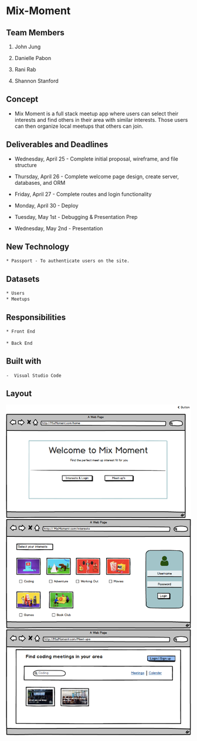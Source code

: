 # Mix-Moment


## Team Members

   1. John Jung 
   
   2. Danielle Pabon
   
   3. Rani Rab
   
   4. Shannon Stanford

## Concept
* Mix Moment is a full stack meetup app where users can select their interests and find others in their area with similar interests. Those users can then organize local meetups that others can join.

## Deliverables and Deadlines

- Wednesday, April 25 - Complete initial proposal, wireframe, and file structure

- Thursday, April 26 - Complete welcome page design, create server, databases, and ORM 

- Friday, April 27 - Complete routes and login functionality

- Monday, April 30 - Deploy

- Tuesday, May 1st - Debugging & Presentation Prep

- Wednesday, May 2nd - Presentation

## New Technology

    * Passport - To authenticate users on the site.

## Datasets

    * Users
    * Meetups

## Responsibilities

    * Front End
    
    * Back End

## Built with

    -  Visual Studio Code    

## Layout

![MIX-MOMENT](HomePage.png)
![MIX-MOMENT](Interests&Login.png)
![MIX-MOMENT](Meet-ups.png)



   
